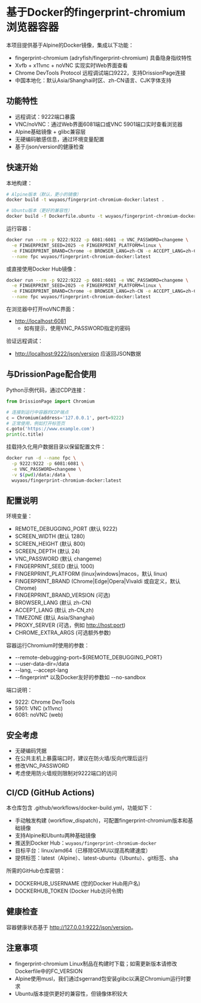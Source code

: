 # 基于Docker的fingerprint-chromium浏览器容器

本项目提供基于Alpine的Docker镜像，集成以下功能：
- fingerprint-chromium (adryfish/fingerprint-chromium) 具备隐身指纹特性
- Xvfb + x11vnc + noVNC 实现实时Web界面查看
- Chrome DevTools Protocol 远程调试端口9222，支持DrissionPage连接
- 中国本地化：默认Asia/Shanghai时区、zh-CN语言、CJK字体支持

## 功能特性

- 远程调试：9222端口暴露
- VNC/noVNC：通过Web界面6081端口或VNC 5901端口实时查看浏览器
- Alpine基础镜像 + glibc兼容层
- 无硬编码敏感信息，通过环境变量配置
- 基于/json/version的健康检查

## 快速开始

本地构建：

```bash
# Alpine版本（默认，更小的镜像）
docker build -t wuyaos/fingerprint-chromium-docker:latest .

# Ubuntu版本（更好的兼容性）
docker build -f Dockerfile.ubuntu -t wuyaos/fingerprint-chromium-docker:ubuntu .
```

运行容器：

```bash
docker run --rm -p 9222:9222 -p 6081:6081 -e VNC_PASSWORD=changeme \
  -e FINGERPRINT_SEED=2025 -e FINGERPRINT_PLATFORM=linux \
  -e FINGERPRINT_BRAND=Chrome -e BROWSER_LANG=zh-CN -e ACCEPT_LANG=zh-CN,zh \
  --name fpc wuyaos/fingerprint-chromium-docker:latest
```

或直接使用Docker Hub镜像：

```bash
docker run --rm -p 9222:9222 -p 6081:6081 -e VNC_PASSWORD=changeme \
  -e FINGERPRINT_SEED=2025 -e FINGERPRINT_PLATFORM=linux \
  -e FINGERPRINT_BRAND=Chrome -e BROWSER_LANG=zh-CN -e ACCEPT_LANG=zh-CN,zh \
  --name fpc wuyaos/fingerprint-chromium-docker:latest
```

在浏览器中打开noVNC界面：
- <http://localhost:6081>
  - 如有提示，使用VNC_PASSWORD指定的密码

验证远程调试：
- <http://localhost:9222/json/version> 应返回JSON数据

## 与DrissionPage配合使用

Python示例代码，通过CDP连接：

```python
from DrissionPage import Chromium

# 连接到运行中容器的CDP端点
c = Chromium(address='127.0.0.1', port=9222)
# 正常使用，例如打开标签页
c.goto('https://www.example.com')
print(c.title)
```

挂载持久化用户数据目录以保留配置文件：

```bash
docker run -d --name fpc \
  -p 9222:9222 -p 6081:6081 \
  -e VNC_PASSWORD=changeme \
  -v $(pwd)/data:/data \
  wuyaos/fingerprint-chromium-docker:latest
```

## 配置说明

环境变量：
- REMOTE_DEBUGGING_PORT (默认 9222)
- SCREEN_WIDTH (默认 1280)
- SCREEN_HEIGHT (默认 800)
- SCREEN_DEPTH (默认 24)
- VNC_PASSWORD (默认 changeme)
- FINGERPRINT_SEED (默认 1000)
- FINGERPRINT_PLATFORM (linux|windows|macos，默认 linux)
- FINGERPRINT_BRAND (Chrome|Edge|Opera|Vivaldi 或自定义，默认 Chrome)
- FINGERPRINT_BRAND_VERSION (可选)
- BROWSER_LANG (默认 zh-CN)
- ACCEPT_LANG (默认 zh-CN,zh)
- TIMEZONE (默认 Asia/Shanghai)
- PROXY_SERVER (可选，例如 <http://host:port>)
- CHROME_EXTRA_ARGS (可选额外参数)

容器运行Chromium时使用的参数：

- --remote-debugging-port=${REMOTE_DEBUGGING_PORT}
- --user-data-dir=/data
- --lang, --accept-lang
- --fingerprint* 以及Docker友好的参数如 --no-sandbox

端口说明：

- 9222: Chrome DevTools
- 5901: VNC (x11vnc)
- 6081: noVNC (web)

## 安全考虑

- 无硬编码凭据
- 在公共主机上暴露端口时，建议在防火墙/反向代理后运行
- 修改VNC_PASSWORD
- 考虑使用防火墙规则限制对9222端口的访问

## CI/CD (GitHub Actions)

本仓库包含 .github/workflows/docker-build.yml，功能如下：

- 手动触发构建 (workflow_dispatch)，可配置fingerprint-chromium版本和基础镜像
- 支持Alpine和Ubuntu两种基础镜像
- 推送到Docker Hub：`wuyaos/fingerprint-chromium-docker`
- 目标平台：linux/amd64（已移除QEMU以提高构建速度）
- 提供标签：latest（Alpine）、latest-ubuntu（Ubuntu）、git标签、sha

所需的GitHub仓库密钥：

- DOCKERHUB_USERNAME (您的Docker Hub用户名)
- DOCKERHUB_TOKEN (Docker Hub访问令牌)

## 健康检查

容器健康状态基于 <http://127.0.0.1:9222/json/version>。

## 注意事项

- fingerprint-chromium Linux制品在构建时下载；如需更新版本请修改Dockerfile中的FC_VERSION
- Alpine使用musl，我们通过sgerrand包安装glibc以满足Chromium运行时要求
- Ubuntu版本提供更好的兼容性，但镜像体积较大